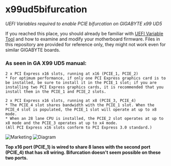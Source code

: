 # x99ud5bifurcation
*UEFI Variables required to enable PCIE bifurcation on GIGABYTE x99 UD5*

If you reached this place, you should already be familiar with [UEFI Variable Tool](https://github.com/GeographicCone/UefiVarTool) and how to examine and modify your motherboard firmware.
Files in this repository are provided for reference only, they might not work even for similar GIGABYTE boards.

### As seen in GA X99 UD5 manual:
```
2 x PCI Express x16 slots, running at x16 (PCIE_1, PCIE_2)
* For optimum performance, if only one PCI Express graphics card is to be installed, be sure to install it in the PCIE_1 slot; if you are installing two PCI Express graphics cards, it is recommended that you install them in the PCIE_1 and PCIE_2 slots.

2 x PCI Express x16 slots, running at x8 (PCIE_3, PCIE_4)
* The PCIE_4 slot shares bandwidth with the PCIE_1 slot. When the PCIE_4 slot is populated, the PCIE_1 slot will operate at up to x8 mode.
* When an 28 lane CPU is installed, the PCIE_2 slot operates at up to x8 mode and the PCIE_3 operates at up to x4 mode.
(All PCI Express x16 slots conform to PCI Express 3.0 standard.)
```
![Marketing](https://github.com/interj/x99ud5bifurcation/assets/7340707/fe096937-c079-4a79-9266-7049f3dbaf42)
![Diagram](https://github.com/interj/x99ud5bifurcation/assets/7340707/a881f46e-8c7e-4da5-aec4-8eeea66065f7)


**Top x16 port (PCIE_1) is wired to share 8 lanes with the second port (PCIE_4) that has x8 wiring. Bifurcation doesn't seem possible on these two ports.**
